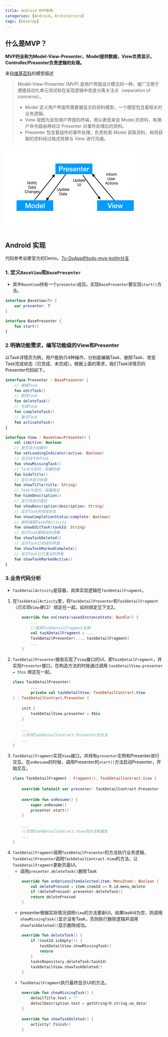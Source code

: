 ```yaml
---
title: Android MVP架构
categories: [Android, Architecture]
tags: [Develop]
---
```


## 什么是MVP？

**MVP的全称为Model-View-Presenter，Model提供数据，View负责显示，Controller/Presenter负责逻辑的处理。**

来自[维基百科](https://zh.wikipedia.org/wiki/Model-view-presenter)的模型描述
> Model-View-Presenter (MVP) 是用户界面设计模式的一种，被广泛用于便捷自动化单元测试和在呈现逻辑中改良分离关注点（separation of concerns）。
>- Model 定义用户界面所需要被显示的资料模型，一个模型包含着相关的业务逻辑。
>- View 视图为呈现用户界面的终端，用以表现来自 Model 的资料，和用户命令路由再经过 Presenter 对事件处理后的资料。
>- Presenter 包含着组件的事件处理，负责检索 Model 获取资料，和将获取的资料经过格式转换与 View 进行沟通。

![MVP图示](/assets/android/architecture/mvp/android-mvp-flow.png)

## Android 实现
代码参考谷歌官方的Demo。[To-DoApp的todo-mvp-kotlin分支](https://github.com/android/architecture-samples/tree/todo-mvp-kotlin)

### 1. 定义`BaseView`和`BasePresenter`
- 其中`BaseView`持有一个`presenter`成员。实现`BasePresenter`要实现`start()`方法。

```kotlin
interface BaseView<T> {
    var presenter: T
}
```
```kotlin
interface BasePresenter {
    fun start()
}
```

### 2.明确功能需求，编写功能级的View和Presenter
以Task详情页为例，用户能执行4种操作，分别是编辑Task、删除Task、改变Task完成状态（已完成、未完成）。根据上面的需求，我们Task详情页的Presenter代码如下。
```kotlin
interface Presenter : BasePresenter {
    // 编辑Task
    fun editTask()
    // 删除Task
    fun deleteTask()
    // 完成Task
    fun completeTask()
    // 激活Task
    fun activateTask()
}
```

```kotlin
interface View : BaseView<Presenter> {
    val isActive: Boolean
    // 是否显示加载中
    fun setLoadingIndicator(active: Boolean)
    // 显示找不到Task
    fun showMissingTask()
    // Task为空时，隐藏标题
    fun hideTitle()
    // 显示并显示标题
    fun showTitle(title: String)
    // Task为空时，隐藏描述
    fun hideDescription()
    // 显示并显示描述
    fun showDescription(description: String)
    // 显示Task的完成状态
    fun showCompletionStatus(complete: Boolean)
    // 跳转编辑Task的Activity
    fun showEditTask(taskId: String)
    // 执行Task删除后的逻辑
    fun showTaskDeleted()
    // 显示Task已完成的界面
    fun showTaskMarkedComplete()
    // 显示Task已已激活的界面
    fun showTaskMarkedActive()
}
```

### 3.业务代码分析
- `TaskDetailActivity`是容器，具体实现逻辑在`TaskDetailFragment`。
  
1. 在`TaskDetailActivity`里，将`TaskDetailPresenter`和`TaskDetailFragment`*（已实现`View`接口）* 绑定在一起，如何绑定见下文2。
    ```kotlin
        override fun onCreate(savedInstanceState: Bundle?) {
            ...
            //取得TaskDetailFragment实例
            val taskDetailFragment = ...
            TaskDetailPresenter(..., taskDetailFragment)
            ...
        }
    ```
2. `TaskDetailPresenter`接收实现了`View`接口的UI，即`TaskDetailFragment`，并实现`Presenter`接口，在构造方法的时候通过调用 `taskDetailView.presenter = this` 绑定在一起。
    ```kotlin
    class TaskDetailPresenter(
            ...
            private val taskDetailView: TaskDetailContract.View
    ) : TaskDetailContract.Presenter {
    
        init {
            taskDetailView.presenter = this
        }
    
        ...
        //实现TaskDetailContract.Presenter的方法
        ...
    }
    ```
3. `TaskDetailFragment`实现`View`接口，并持有`presenter`实例和Presenter进行交互。在`onResume`的时候，调用Presenter的`start()`方法启动Presenter，开始交互。
    ```kotlin
    class TaskDetailFragment : Fragment(), TaskDetailContract.View {
        
        override lateinit var presenter: TaskDetailContract.Presenter
    
        override fun onResume() {
            super.onResume()
            presenter.start()
        }
    
        ...
        //实现TaskDetailContract.View的方法和属性
        ...
    }
    ```
4. `TaskDetailFragment`调用`TaskDetailPresenter`的方法执行业务逻辑，`TaskDetailPresenter`调用`TaskDetailContract.View`的方法，让`TaskDetailFragment`更新页面UI。
    - 调用`presenter.deleteTask()`删除Task
    ```kotlin
        override fun onOptionsItemSelected(item: MenuItem): Boolean {
            val deletePressed = item.itemId == R.id.menu_delete
            if (deletePressed) presenter.deleteTask()
            return deletePressed
        }
    ```
    - presenter根据实际情况调用`View`的方法更新UI。如果taskId为空，则调用`showMissingTask()`显示没有Task，否则执行删除逻辑并调用`showTaskDeleted()`显示删除成功。
    ``` kotlin
        override fun deleteTask() {
            if (taskId.isEmpty()) {
                taskDetailView.showMissingTask()
                return
            }
            tasksRepository.deleteTask(taskId)
            taskDetailView.showTaskDeleted()
        }
    ```
    - `TaskDetailFragment`执行最终显示UI的方法。
    ```kotlin
        override fun showMissingTask() {
            detailTitle.text = ""
            detailDescription.text = getString(R.string.no_data)
        }
    
        override fun showTaskDeleted() {
            activity?.finish()
        }
    ```